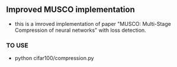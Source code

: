 ## Improved MUSCO implementation
* this is a imroved implementation of paper "MUSCO: Multi-Stage Compression of neural networks" with loss detection.

### TO USE
* python cifar100/compression.py
